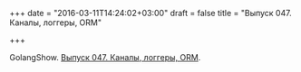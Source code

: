 +++
date = "2016-03-11T14:24:02+03:00"
draft = false
title = "Выпуск 047. Каналы, логгеры, ORM"

+++

<p>GolangShow.&nbsp;<a href="https://golangshow.com/episode/2016/03-10-047/">Выпуск 047. Каналы, логгеры, ORM</a>.</p>

